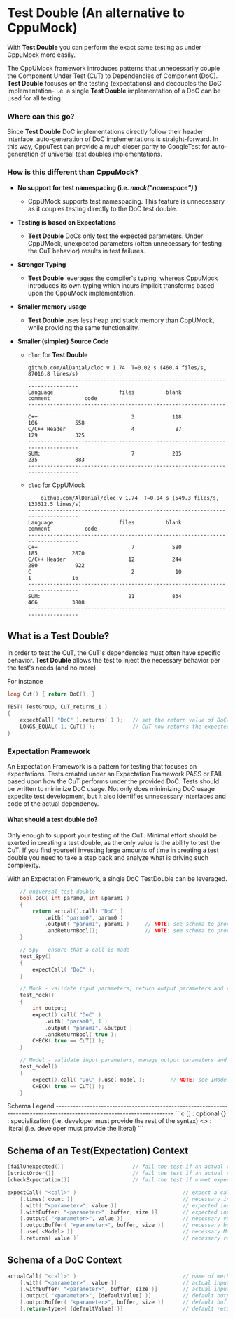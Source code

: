 **Test Double** (An alternative to CppuMock)
========================================================================================================================

With **Test Double** you can perform the exact same testing as under CppuMock more easily.

The CppUMock framework introduces patterns that unnecessarily couple the Component Under Test (CuT) to
Dependencies of Component (DoC).  **Test Double** focuses on the testing (expectations) and decouples the DoC
implementation- i.e. a single **Test Double** implementation of a DoC can be used for all testing.

### Where can this go?

Since **Test Double** DoC implementations directly follow their header interface, auto-generation of DoC implementations
is straight-forward.  In this way, CppuTest can provide a much closer parity to GoogleTest for auto-generation of
universal test doubles implementations.


### How is this different than CppuMock?

<!-- TODO
* **Separate interfaces for expectations <CppuTestExt/TestDouble.h> and a Test Double <CppuTestExt/ActualCall.h>**
    * MockSupport.h brings in both interfaces, developers new to CppUMock are often confused about which interfaces to
        use under different contexts (e.g. testing vs DoC).
    * With **Test Double**, attempts to use expectation interfaces in a DoC result in compile time errors.
-->

* **No support for test namespacing (i.e. _mock("namespace")_ )**
    * CppUMock supports test namespacing.  This feature is unnecessary as it couples testing directly to the DoC test
        double.

* **Testing is based on Expectations**
    * **Test Double** DoCs only test the expected parameters.  Under CppUMock, unexpected parameters
        (often unnecessary for testing the CuT behavior) results in test failures.

* **Stronger Typing**
    * **Test Double** leverages the compiler's typing, whereas CppuMock introduces its own typing which incurs implicit
        transforms based upon the CppuMock implementation.

* **Smaller memory usage**
    * **Test Double** uses less heap and stack memory than CppUMock, while providing the same functionality.

* **Smaller (simpler) Source Code**
    * `cloc` for **Test Double**
        <!--
        include/CppUTestExt/ActualCall.h
        include/CppUTestExt/ExpectCall.h
        include/CppUTestExt/TestDouble.h
        include/CppUTestExt/TestDoubleParameter.h
        src/CppUTestExt/ActualCall.cpp
        src/CppUTestExt/TestDouble.cpp
        src/CppUTestExt/TestDoubleParameter.cpp
        -->
        ~~~
        github.com/AlDanial/cloc v 1.74  T=0.02 s (460.4 files/s, 87016.8 lines/s)
        -------------------------------------------------------------------------------
        Language                     files          blank        comment           code
        -------------------------------------------------------------------------------
        C++                              3            118            106            558
        C/C++ Header                     4             87            129            325
        -------------------------------------------------------------------------------
        SUM:                             7            205            235            883
        -------------------------------------------------------------------------------
        ~~~
    * `cloc` for CppUMock
        <!--
        ./include/CppUTestExt/MockActualCall.h
        ./include/CppUTestExt/MockCheckedActualCall.h
        ./include/CppUTestExt/MockExpectedCallsList.h
        ./include/CppUTestExt/MockFailure.h
        ./include/CppUTestExt/MockSupport.h
        ./include/CppUTestExt/MockSupportPlugin.h
        ./include/CppUTestExt/MockCheckedExpectedCall.h
        ./include/CppUTestExt/MockExpectedCall.h
        ./include/CppUTestExt/MockNamedValue.h
        ./scripts/CppUnitTemplates/MockClassName.h
        ./scripts/CppUnitTemplates/MockClassNameC.c
        ./scripts/CppUnitTemplates/MockClassNameC.h
        ./scripts/templates/MockClassName.h
        ./scripts/templates/MockClassNameC.c
        ./scripts/templates/MockClassNameC.h
        ./src/CppUTestExt/CMakeFiles/CppUTestExt.dir/MockSupportPlugin.cpp.o
        ./src/CppUTestExt/CMakeFiles/CppUTestExt.dir/MockExpectedCallsList.cpp.o
        ./src/CppUTestExt/CMakeFiles/CppUTestExt.dir/MockFailure.cpp.o
        ./src/CppUTestExt/CMakeFiles/CppUTestExt.dir/MockSupport.cpp.o
        ./src/CppUTestExt/CMakeFiles/CppUTestExt.dir/MockExpectedCall.cpp.o
        ./src/CppUTestExt/CMakeFiles/CppUTestExt.dir/MockActualCall.cpp.o
        ./src/CppUTestExt/CMakeFiles/CppUTestExt.dir/MockNamedValue.cpp.o
        ./src/CppUTestExt/MockActualCall.cpp
        ./src/CppUTestExt/MockExpectedCallsList.cpp
        ./src/CppUTestExt/MockFailure.cpp
        ./src/CppUTestExt/MockSupportPlugin.cpp
        ./src/CppUTestExt/MockExpectedCall.cpp
        ./src/CppUTestExt/MockNamedValue.cpp
        ./src/CppUTestExt/MockSupport.cpp
        -->
        ~~~
            github.com/AlDanial/cloc v 1.74  T=0.04 s (549.3 files/s, 133612.5 lines/s)
        -------------------------------------------------------------------------------
        Language                     files          blank        comment           code
        -------------------------------------------------------------------------------
        C++                              7            580            185           2870
        C/C++ Header                    12            244            280            922
        C                                2             10              1             16
        -------------------------------------------------------------------------------
        SUM:                            21            834            466           3808
        -------------------------------------------------------------------------------
        ~~~



What is a Test Double?
------------------------------------------------------------------------------------------------------------------------
In order to test the CuT, the CuT's dependencies must often have specific behavior.  **Test Double** allows the test to
inject the necessary behavior per the test's needs (and no more).

For instance
```c++
long Cut() { return DoC(); }

TEST( TestGroup, CuT_returns_1 )
{
    expectCall( "DoC" ).returns( 1 );   // set the return value of DoC()
    LONGS_EQUAL( 1, CuT() );            // CuT now returns the expected value
}
```

### Expectation Framework
An Expectation Framework is a pattern for testing that focuses on expectations.  Tests created under an Expectation
Framework PASS or FAIL based upon how the CuT performs under the provided DoC.  Tests should be written to minimize
DoC usage.  Not only does minimizing DoC usage expedite test development, but it also identifies unnecessary interfaces
and code of the actual dependency.

#### What should a test double do?
Only enough to support your testing of the CuT.  Minimal effort should be exerted in creating a test double, as the
only value is the ability to test the CuT.  If you find yourself investing large amounts of time in creating a test
double you need to take a step back and analyze what is driving such complexity.

With an Expectation Framework, a single DoC TestDouble can be leveraged.
```c
    // universal test double
    bool DoC( int param0, int &param1 )
    {
        return actual().call( "DoC" )
            .with( "param0", param0 )
            .output( "param1", param1 )     // NOTE: see schema to provide default values or model behavior
            .andReturnBool();               // NOTE: see schema to provide default values or model behavior
    }

    // Spy - ensure that a call is made
    test_Spy()
    {
        expectCall( "DoC" );
    }

    // Mock - validate input parameters, return output parameters and return value
    test_Mock()
    {
        int output;
        expect().call( "DoC" )
            .with( "param0", 1 )
            .output( "param1", &output )
            .andReturnBool( true );
        CHECK( true == CuT() );
    }

    // Model - validate input parameters, manage output parameters and return value per some modelled behavior
    test_Model()
    {
        expect().call( "DoC" ).use( model );        // NOTE: see IModel interface for how to set output and return values
        CHECK( true == CuT() );
    }
```

<a name="schema">
Schema  Legend
</a>
------------------------------------------------------------------------------------------------------------------------
```c
    []      : optional
    {}      : specialization (i.e. developer must provide the rest of the syntax)
    <>      : literal (i.e. developer must provide the literal)
```

Schema of an Test(Expectation) Context
------------------------------------------------------------------------------------------------------------------------
```c
[failUnexpected()]                      // fail the test if an actual call was not expected
[strictOrder()]                         // fail the test if an actual call did not follow the expected order
[checkExpectation()]                    // fail the test if unmet expectations

expectCall( "<call>" )                                  // expect a call with the DoC name matching <call>
    [.times( count )]                                   // necessary invocations for the CuT test (default=infinity)
    [.with( "<parameter>", value )]                     // expected input parameter for CuT test
    [.withBuffer( "<parameter>", buffer, size )]        // expected input buffer data for CuT test (NOTE: buffer must be static)
    [.output( "<parameter>", value )]                   // necessary value to set for the CuT test
    [.outputBuffer( "<parameter>", buffer, size )]      // necessary buffer value for the CuT test (NOTE: buffer must be static)
    [.use( <Model> )]                                   // necessary Model for the CuT (i.e. override the DoC defaults)
    [.returns( value )]                                 // necessary return value for the CuT test
```

Schema of a DoC Context
------------------------------------------------------------------------------------------------------------------------
```c
actualCall( "<call>" )                                  // name of method/function used by actual
    [.with( "<parameter>", value )]                     // actual input parameter
    [.withBuffer( "<parameter>", buffer, size )]        // actual input buffer data (NOTE: buffer must be static)
    [.output( "<parameter>", [defaultValue] )]          // default output value for general testing
    [.outputBuffer( "<parameter>", buffer, size )]      // default buffer value for the CuT test (NOTE: buffer must be static)
    [.return<type>( [defaultValue] )]                   // default return value for general testing
```
